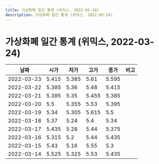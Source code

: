 ```yaml
---
title: 가상화폐 일간 통계 (위믹스, 2022-03-24)
description: 가상화폐 일간 통계 (위믹스, 2022-03-24)
---
```


가상화폐 일간 통계 (위믹스, 2022-03-24)
===

|날짜|시가|저가|고가|종가|비고|
|--|--|--|--|--|--|
|2022-03-23|5.415|5.385|5.61|5.595|    |
|2022-03-22|5.385|5.36|5.48|5.415|    |
|2022-03-21|5.395|5.35|5.455|5.385|    |
|2022-03-20|5.5|5.355|5.53|5.395|    |
|2022-03-19|5.34|5.305|5.615|5.5|    |
|2022-03-18|5.37|5.24|5.4|5.34|    |
|2022-03-17|5.435|5.28|5.44|5.375|    |
|2022-03-16|5.315|5.2|5.44|5.435|    |
|2022-03-15|5.43|5.16|5.55|5.3|    |
|2022-03-14|5.525|5.325|5.53|5.435|    |
